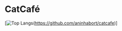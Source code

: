 # CatCafé

[![Top Langs](https://github-readme-stats.vercel.app/api/top-langs/?username=aninhabort&layout=compact)(https://github.com/aninhabort/catcafe)]
